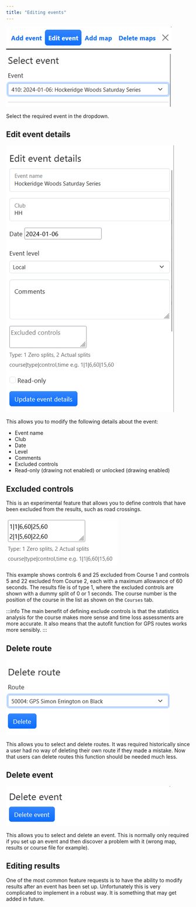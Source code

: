 ```yaml
---
title: "Editing events"
---
```


![Edit tab](../img/edit-tab.png)

Select the required event in the dropdown.

## Edit event details

![Edit event details](../img/edit-event-details.png)

This allows you to modify the following details about the event:

- Event name
- Club
- Date
- Level
- Comments
- Excluded controls
- Read-only (drawing not enabled) or unlocked (drawing enabled)

## Excluded controls

This is an experimental feature that allows you to define controls that have been excluded from the results, such as road crossings.

![Excluded controls](../img/excluded.png)

This example shows controls 6 and 25 excluded from Course 1 and controls 5 and 22 excluded from Course 2, each with a maximum allowance of 60 seconds. The results file is of type 1, where the excluded controls are shown with a dummy split of 0 or 1 seconds. The course number is the position of the course in the list as shown on the `Courses` tab.

:::info
The main benefit of defining exclude controls is that the statistics analysis for the course makes more sense and time loss assessments are more accurate. It also means that the autofit function for GPS routes works more sensibly.
:::

## Delete route

![Delete route](../img/delete-route.png)

This allows you to select and delete routes. It was required historically since a user had no way of deleting their own route if they made a mistake. Now that users can delete routes this function should be needed much less.

## Delete event

![Delete event](../img/delete-event.png)

This allows you to select and delete an event. This is normally only required if you set up an event and then discover a problem with it (wrong map, results or course file for example).

## Editing results

One of the most common feature requests is to have the ability to modify results after an event has been set up. Unfortunately this is very complicated to implement in a robust way. It is something that may get added in future.
